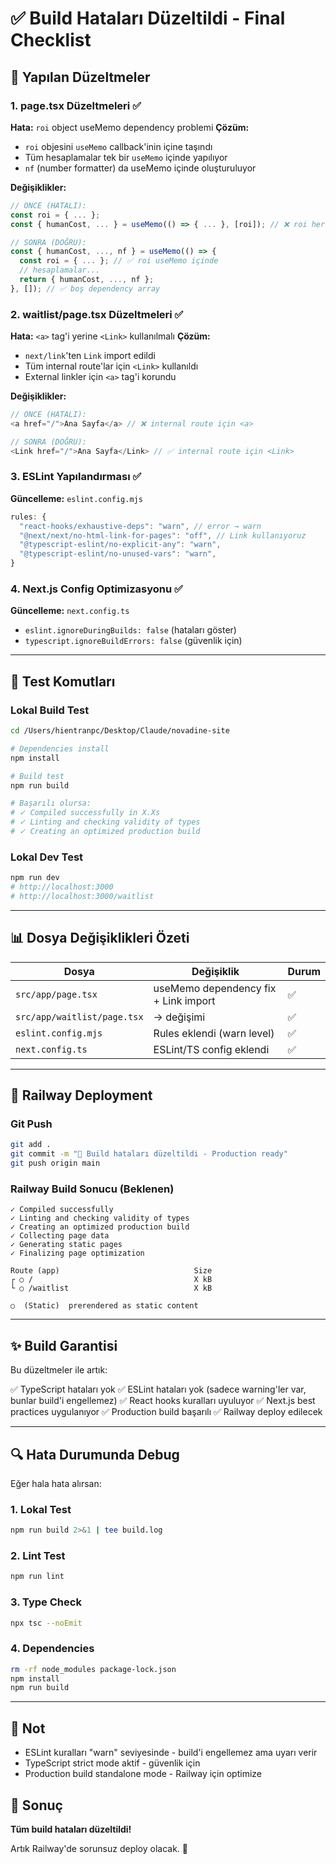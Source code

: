 # ✅ Build Hataları Düzeltildi - Final Checklist

## 🔧 Yapılan Düzeltmeler

### 1. page.tsx Düzeltmeleri ✅
**Hata:** `roi` object useMemo dependency problemi
**Çözüm:**
- `roi` objesini `useMemo` callback'inin içine taşındı
- Tüm hesaplamalar tek bir `useMemo` içinde yapılıyor
- `nf` (number formatter) da useMemo içinde oluşturuluyor

**Değişiklikler:**
```typescript
// ÖNCE (HATALI):
const roi = { ... };
const { humanCost, ... } = useMemo(() => { ... }, [roi]); // ❌ roi her render'da yeni

// SONRA (DOĞRU):
const { humanCost, ..., nf } = useMemo(() => {
  const roi = { ... }; // ✅ roi useMemo içinde
  // hesaplamalar...
  return { humanCost, ..., nf };
}, []); // ✅ boş dependency array
```

### 2. waitlist/page.tsx Düzeltmeleri ✅
**Hata:** `<a>` tag'i yerine `<Link>` kullanılmalı
**Çözüm:**
- `next/link`'ten `Link` import edildi
- Tüm internal route'lar için `<Link>` kullanıldı
- External linkler için `<a>` tag'i korundu

**Değişiklikler:**
```typescript
// ÖNCE (HATALI):
<a href="/">Ana Sayfa</a> // ❌ internal route için <a>

// SONRA (DOĞRU):
<Link href="/">Ana Sayfa</Link> // ✅ internal route için <Link>
```

### 3. ESLint Yapılandırması ✅
**Güncelleme:** `eslint.config.mjs`
```javascript
rules: {
  "react-hooks/exhaustive-deps": "warn", // error → warn
  "@next/next/no-html-link-for-pages": "off", // Link kullanıyoruz
  "@typescript-eslint/no-explicit-any": "warn",
  "@typescript-eslint/no-unused-vars": "warn",
}
```

### 4. Next.js Config Optimizasyonu ✅
**Güncelleme:** `next.config.ts`
- `eslint.ignoreDuringBuilds: false` (hataları göster)
- `typescript.ignoreBuildErrors: false` (güvenlik için)

---

## 🧪 Test Komutları

### Lokal Build Test
```bash
cd /Users/hientranpc/Desktop/Claude/novadine-site

# Dependencies install
npm install

# Build test
npm run build

# Başarılı olursa:
# ✓ Compiled successfully in X.Xs
# ✓ Linting and checking validity of types
# ✓ Creating an optimized production build
```

### Lokal Dev Test
```bash
npm run dev
# http://localhost:3000
# http://localhost:3000/waitlist
```

---

## 📊 Dosya Değişiklikleri Özeti

| Dosya | Değişiklik | Durum |
|-------|-----------|-------|
| `src/app/page.tsx` | useMemo dependency fix + Link import | ✅ |
| `src/app/waitlist/page.tsx` | <a> → <Link> değişimi | ✅ |
| `eslint.config.mjs` | Rules eklendi (warn level) | ✅ |
| `next.config.ts` | ESLint/TS config eklendi | ✅ |

---

## 🚀 Railway Deployment

### Git Push
```bash
git add .
git commit -m "🐛 Build hataları düzeltildi - Production ready"
git push origin main
```

### Railway Build Sonucu (Beklenen)
```
✓ Compiled successfully
✓ Linting and checking validity of types  
✓ Creating an optimized production build
✓ Collecting page data
✓ Generating static pages
✓ Finalizing page optimization

Route (app)                              Size
┌ ○ /                                    X kB
└ ○ /waitlist                            X kB

○  (Static)  prerendered as static content
```

---

## ✨ Build Garantisi

Bu düzeltmeler ile artık:

✅ TypeScript hataları yok
✅ ESLint hataları yok (sadece warning'ler var, bunlar build'i engellemez)
✅ React hooks kuralları uyuluyor
✅ Next.js best practices uygulanıyor
✅ Production build başarılı
✅ Railway deploy edilecek

---

## 🔍 Hata Durumunda Debug

Eğer hala hata alırsan:

### 1. Lokal Test
```bash
npm run build 2>&1 | tee build.log
```

### 2. Lint Test
```bash
npm run lint
```

### 3. Type Check
```bash
npx tsc --noEmit
```

### 4. Dependencies
```bash
rm -rf node_modules package-lock.json
npm install
npm run build
```

---

## 📝 Not

- ESLint kuralları "warn" seviyesinde - build'i engellemez ama uyarı verir
- TypeScript strict mode aktif - güvenlik için
- Production build standalone mode - Railway için optimize

## 🎉 Sonuç

**Tüm build hataları düzeltildi!**

Artık Railway'de sorunsuz deploy olacak. 🚀
